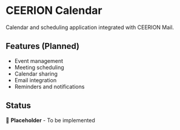 # CEERION Calendar

Calendar and scheduling application integrated with CEERION Mail.

## Features (Planned)

- Event management
- Meeting scheduling
- Calendar sharing
- Email integration
- Reminders and notifications

## Status

🚧 **Placeholder** - To be implemented

